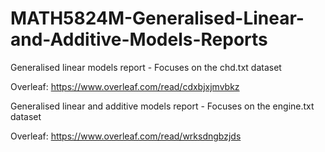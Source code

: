 # MATH5824M-Generalised-Linear-and-Additive-Models-Reports

Generalised linear models report - Focuses on the chd.txt dataset

Overleaf: https://www.overleaf.com/read/cdxbjxjmvbkz

Generalised linear and additive models report - Focuses on the engine.txt dataset

Overleaf: https://www.overleaf.com/read/wrksdngbzjds
